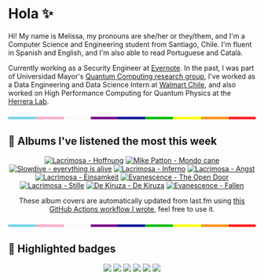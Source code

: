 # Hola ✨
Hi! My name is Melissa, my pronouns are she/her or they/them, and I'm a Computer Science and Engineering student from Santiago, Chile. I'm fluent in Spanish and English, and I'm also able to read Portuguese and Català.

Currently working as a Security Engineer at [Evernote](https://evernote.com/). In the past, I was part of Universidad Mayor's [Quantum Computing research group](https://www.diariomayor.cl/ciencia-um/docentes-y-estudiantes-crean-el-primer-grupo-de-computacion-cuantica-u-mayor.html), I've worked as a Data Engineering and Data Science Intern at [Walmart Chile](https://github.com/walmartdigital/), and also worked on High Performance Computing for Quantum Physics at the [Herrera Lab](http://fherreralab.com/).

<img src="hr.png" width="100%" height="5px">

## 🎵 Albums I've listened the most this week
<!-- lastfm -->
<p align="center"><a href="https://www.last.fm/music/Lacrimosa/Hoffnung"><img src="https://lastfm.freetls.fastly.net/i/u/64s/2b3ea2b9153fc57b465a644ef98e49da.jpg" title="Lacrimosa - Hoffnung"></a> <a href="https://www.last.fm/music/Mike+Patton/Mondo+cane"><img src="https://lastfm.freetls.fastly.net/i/u/64s/7703428dab35153fc6ab74b279de6134.jpg" title="Mike Patton - Mondo cane"></a> <a href="https://www.last.fm/music/Slowdive/everything+is+alive"><img src="https://lastfm.freetls.fastly.net/i/u/64s/4f3dd53076a4760c6394e68a3ebe9683.jpg" title="Slowdive - everything is alive"></a> <a href="https://www.last.fm/music/Lacrimosa/Inferno"><img src="https://lastfm.freetls.fastly.net/i/u/64s/a4facbd97f716e4512ab06b2290f74c4.png" title="Lacrimosa - Inferno"></a> <a href="https://www.last.fm/music/Lacrimosa/Angst"><img src="https://lastfm.freetls.fastly.net/i/u/64s/365aec999a5e4c18a499af5d631e02ae.jpg" title="Lacrimosa - Angst"></a> <a href="https://www.last.fm/music/Lacrimosa/Einsamkeit"><img src="https://lastfm.freetls.fastly.net/i/u/64s/45094854fb3849729d29769f3ea97886.jpg" title="Lacrimosa - Einsamkeit"></a> <a href="https://www.last.fm/music/Evanescence/The+Open+Door"><img src="https://lastfm.freetls.fastly.net/i/u/64s/8b699c0dd766a7cad3a4353b40b2dba9.jpg" title="Evanescence - The Open Door"></a> <a href="https://www.last.fm/music/Lacrimosa/Stille"><img src="https://lastfm.freetls.fastly.net/i/u/64s/acb90877c2b24f0eb723063115f951c0.jpg" title="Lacrimosa - Stille"></a> <a href="https://www.last.fm/music/De+Kiruza/De+Kiruza"><img src="https://lastfm.freetls.fastly.net/i/u/64s/8086ea28889117b4ea263cdfb43b2d97.jpg" title="De Kiruza - De Kiruza"></a> <a href="https://www.last.fm/music/Evanescence/Fallen"><img src="https://lastfm.freetls.fastly.net/i/u/64s/709c71461153419d86742071e16426c8.png" title="Evanescence - Fallen"></a> </p>

<p align="center">These album covers are automatically updated from last.fm using <a href="https://github.com/marketplace/actions/lastfm-to-markdown">this GitHub Actions workflow I wrote</a>, feel free to use it.</p>

<img src="hr.png" width="100%" height="5px">

## 🏅 Highlighted badges
<p align="center" style="vertical-align:middle;">
  <a href="https://www.credly.com/badges/c8caff74-4c34-4211-affe-8bd7692771c8"><img src="https://images.credly.com/size/100x100/images/1ce95bfe-b2c0-457f-ae66-51372f680494/IBM_Quantum_Challenge_2021_Achievement_Advanced.png"></a>
  <a href="https://www.credly.com/badges/52a4021b-34e6-413d-a4bd-cc29d3a686f6"><img src="https://images.credly.com/size/100x100/images/28944969-813a-43b9-944f-7910111ce764/Professional_Certificate_-_Data_Science.png"></a>
  <a href="https://www.credly.com/badges/cfeca386-7b9d-487f-8e2b-b3cfa069c734"><img src="https://images.credly.com/size/100x100/images/ac4daa48-1924-4dc5-80cf-ede5a08bac51/Data_Science_Foundations_Specialization.png"></a>
  <a href="https://www.credly.com/badges/0372a945-8a67-4d57-9643-b46b8dbf2fa6"><img src="https://images.credly.com/size/100x100/images/4a5f4849-54ae-461f-97ad-cb9c9a04eb63/Adv_Data_Science_Specialization.png"></a>
  <a href="https://www.credly.com/badges/348acaad-19d1-4f5a-8a6f-145d80dca3dc"><img src="https://images.credly.com/size/100x100/images/1dee8dee-d779-462e-9fd4-df5119546349/Build_Smart_on_Kubernetes_World_Tour.png"></a>
  <a href="https://google.qwiklabs.com/public_profiles/9fac59c2-c0f1-4b5c-b207-47c9cd7d6072"><img src="https://cdn.qwiklabs.com/GHzcYBb00JYUF9Rgf3D9A4inwRHYnFtISMvcRlb%2FClU%3D" width="100px"></a>
</p>

